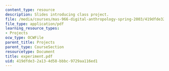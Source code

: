 ```yaml
---
content_type: resource
description: Slides introducing class project.
file: /media/courses/mas-966-digital-anthropology-spring-2003/419dfde32a134d58bbbc9729aa116ed1_experiment.pdf
file_type: application/pdf
learning_resource_types:
- Projects
ocw_type: OCWFile
parent_title: Projects
parent_type: CourseSection
resourcetype: Document
title: experiment.pdf
uid: 419dfde3-2a13-4d58-bbbc-9729aa116ed1
---
```

